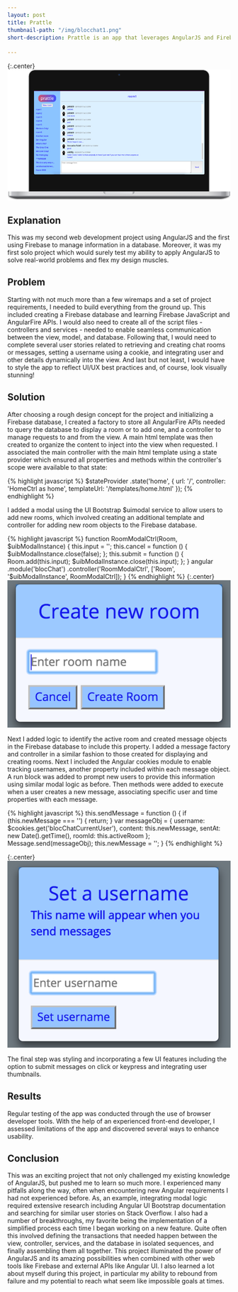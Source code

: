```yaml
---
layout: post
title: Prattle
thumbnail-path: "/img/blocchat1.png"
short-description: Prattle is an app that leverages AngularJS and Firebase to create a personalized chat room experience.

---
```


{:.center}
![](/img/blocchat1.png)

## Explanation

This was my second web development project using AngularJS and the first using Firebase to manage information in a database. Moreover, it was my first solo project which would surely test my ability to apply AngularJS to solve real-world problems and flex my design muscles.

## Problem

Starting with not much more than a few wiremaps and a set of project requirements, I needed to build everything from the ground up. This included creating a Firebase database and learning Firebase JavaScript and AngularFire APIs. I would also need to create all of the script files - controllers and services - needed to enable seamless communication between the view, model, and database. Following that, I would need to complete several user stories related to retrieving and creating chat rooms or messages, setting a username using a cookie, and integrating user and other details dynamically into the view. And last but not least, I would have to style the app to reflect UI/UX best practices and, of course, look visually stunning!

## Solution

After choosing a rough design concept for the project and initializing a Firebase database, I created a factory to store all AngularFire APIs needed to query the database to display a room or to add one, and a controller to manage requests to and from the view. A main html template was then created to organize the content to inject into the view when requested. I associated the main controller with the main html template using a state provider which ensured all properties and methods within the controller's scope were available to that state:

{% highlight javascript %}
$stateProvider
    .state('home', {
        url: '/',
        controller: 'HomeCtrl as home',
        templateUrl: '/templates/home.html'
        });
{% endhighlight %}

I added a modal using the UI Bootstrap $uimodal service to allow users to add new rooms, which involved creating an additional template and controller for adding new room objects to the Firebase database.

{% highlight javascript %}
function RoomModalCtrl(Room, $uibModalInstance) {
        this.input = '';
        this.cancel = function () {
            $uibModalInstance.close(false);
        };
        this.submit = function () {
            Room.add(this.input);
            $uibModalInstance.close(this.input);
        };
    }
    angular
        .module('blocChat')
        .controller('RoomModalCtrl', ['Room', '$uibModalInstance', RoomModalCtrl]);
}
{% endhighlight %}
{:.center}
![](/img/blocchatroom.png)

Next I added logic to identify the active room and created message objects in the Firebase database to include this property. I added a message factory and controller in a similar fashion to those created for displaying and creating rooms. Next I included the Angular cookies module to enable tracking usernames, another property included within each message object. A run block was added to prompt new users to provide this information using similar modal logic as before. Then methods were added to execute when a user creates a new message, associating specific user and time properties with each message.

{% highlight javascript %}
this.sendMessage = function () {
    if (this.newMessage === '') {
        return;
    }
    var messageObj = {
        username: $cookies.get('blocChatCurrentUser'),
        content: this.newMessage,
        sentAt: new Date().getTime(),
        roomId: this.activeRoom
    };
    Message.send(messageObj);
    this.newMessage = '';
}
{% endhighlight %}

{:.center}
![](/img/blocchatuser.png)

The final step was styling and incorporating a few UI features including the option to submit messages on click or keypress and integrating user thumbnails.

## Results

Regular testing of the app was conducted through the use of browser developer tools. With the help of an experienced front-end developer, I assessed limitations of the app and discovered several ways to enhance usability.

## Conclusion

This was an exciting project that not only challenged my existing knowledge of AngularJS, but pushed me to learn so much more. I experienced many pitfalls along the way, often when encountering new Angular requirements I had not experienced before. As, an example, integrating modal logic required extensive research including Angular UI Bootstrap documentation and searching for similar user stories on Stack Overflow. I also had a number of breakthroughs, my favorite being the implementation of a  simplified process each time I began working on a new feature. Quite often this involved defining the transactions that needed happen between the view, controller, services, and the database in isolated sequences, and finally assembling them all together. This project illuminated the power of AngularJS and its amazing possibilities when combined with other web tools like Firebase and external APIs like Angular UI. I also learned a lot about myself during this project, in particular my ability to rebound from failure and my potential to reach what seem like impossible goals at times.
